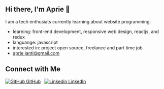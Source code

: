 ## Hi there, I'm Aprie 👋

I am a tech enthusiats currently learning about website programming.
- learning: front-end development, responsive web design, reactjs, and redux
- languange: javascript
- interested in: project open source, freelance and part time job
- aprie.janti@gmail.com


## Connect with Me
[![GitHub](https://i.stack.imgur.com/tskMh.png) GitHub](https://github.com/aprijanti)
&nbsp;
[![Linkedin](https://i.stack.imgur.com/gVE0j.png) LinkedIn](https://www.linkedin.com/in/aprijanti/)
